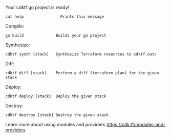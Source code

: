
Your cdktf go project is ready!

    cat help                Prints this message

Compile:

    go build              Builds your go project

Synthesize:

    cdktf synth [stack]   Synthesize Terraform resources to cdktf.out/

Diff:

    cdktf diff [stack]    Perform a diff (terraform plan) for the given stack

Deploy:

    cdktf deploy [stack]  Deploy the given stack

Destroy:

    cdktf destroy [stack] Destroy the given stack

Learn more about using modules and providers https://cdk.tf/modules-and-providers

